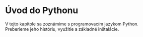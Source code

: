 # Úvod do Pythonu

V tejto kapitole sa zoznámime s programovacím jazykom Python. Preberieme jeho históriu, využitie a základné inštalácie.

